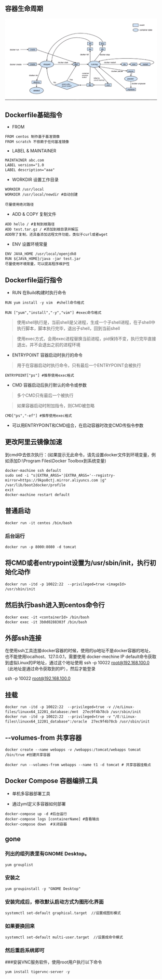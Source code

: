 
## 容器生命周期

![](../images/docker_container_LC.png)

## Dockerfile基础指令

* FROM

```text
FROM centos 制作基于基准镜像
FROM scratch 不依赖于任何基准镜像
```

* LABEL & MAINTAINER

```text
MAINTAINER abc.com
LABEL version="1.0
LABEL description="aaa"
```

* WORKDIR 设置工作目录

```text
WORKDIR /usr/local
WORKDIR /usr/local/newdir #自动创建

尽量使用绝对路径
```

* ADD & COPY 复制文件

```text
ADD hello / #复制到根路径
ADD test.tar.gz / #添加到根目录并解压
ADD除了复制，还具备添加远程文件功能，类似于curl或者wget
```

* ENV 设置环境常量

```text
ENV JAVA_HOME /usr/local/openjdk8
RUN ${JAVA_HOME}/java -jar test.jar
尽量使用环境常量，可以提高程序维护性
```

## Dockerfile运行指令

* RUN 在Build构建时执行命令

```text
RUN yum install -y vim  #shell命令格式

RUN ["yum","install","-y","vim"] #exec命令格式
```
> 使用shell执行是，当前shell是父进程，生成一个子shell进程，在子shell中执行脚本，脚本执行完毕，退出子shell，回到当前shell

> 使用exec方式，会用exec进程替换当前进程，pid保持不变，执行完毕直接退出，并不会退出之前的进程环境

* ENTRYPOINT 容器启动时执行的命令

> 用于在容器启动时执行命令，只有最后一个ENTRYPOINT会被执行

```text
ENTRYPOINT["ps"] #推荐使用exec格式
```

* CMD 容器启动后执行默认的命令或参数

> 多个CMD只有最后一个被执行

> 如果容器启动时附加指令，则CMD被忽略

```text
CMD["ps","-ef"] #推荐使用exec格式
```

* 可以用ENTRYPOINT和CMD组合，在启动容器时改变CMD传指令参数


## 更改阿里云镜像加速

到cmd中去依次执行：(如果提示无此命令，请先设置docker文件到环境变量，例如添加D:\Program Files\Docker Toolbox到系统变量)

```text
docker-machine ssh default
sudo sed -i "s|EXTRA_ARGS='|EXTRA_ARGS='--registry-mirror=https://9kpo0ctj.mirror.aliyuncs.com |g" /var/lib/boot2docker/profile
exit
docker-machine restart default
```



## 普通启动

```text
docker run -it centos /bin/bash
```

### 后台运行

```text
docker run -p 8000:8080 -d tomcat
```

## 将CMD或者entrypoint设置为/usr/sbin/init，执行初始化动作

```text
docker run -itd -p 10022:22  --privileged=true <imageId>  /usr/sbin/init
```

## 然后执行bash进入到centos命令行

```text
docker exec -it <containerId> /bin/bash
docker exec -it 3b0d0288303f /bin/bash
```

## 外部ssh连接

在使用ssh工具连接docker容器的时候，使用的ip地址不是docker容器的地址，也不能使用localhost、127.0.0.1，需要使用 docker-mechine IP default命令获取到虚拟Linux的IP地址，通过这个地址使用 ssh -p 10022 root@192.168.100.0（此地址是通过命令获取到的IP），然后才能登录

ssh -p 10022 root@192.168.100.0


## 挂载

```text
docker run -itd -p 10022:22  --privileged=true -v //e/Linux-files/linuxx64_12201_database:/mnt  27ec9f4b78cb /usr/sbin/init
docker run -itd -p 10022:22  --privileged=true -v "/E:\Linux-files\linuxx64_12201_database":/oracle  27ec9f4b78cb /usr/sbin/init
```
## --volumes-from 共享容器

```text
docker create --name webapps -v /webapps:/tomcat/webapps tomcat /bin/true #创建共享容器

docker run --volumes-from webapps --name t1 -d tomcat # 共享容器挂载点

```

## Docker Compose 容器编排工具

* 单机多容器部署工具

* 通过yml定义多容器如何部署

```text
docker-compose up -d #后台运行
docker-compose logs [containerName] #查看输出
docker-compose down  #关闭容器
```

## gone

### 列出的组列表里有GNOME Desktop。

```text
yum grouplist  
```

### 安装之

```text
yum groupinstall -y "GNOME Desktop" 
```

### 安装完成后，修改默认启动方式为图形化界面

```text
systemctl set-default graphical.target  //设置成图形模式 
```

### 如果要换回来 

```text
systemctl set-default multi-user.target  //设置成命令模式 
```

### 然后重启系统即可

###安装VNC服务软件，使用root用户执行以下命令

```text
yum install tigervnc-server -y
```
